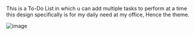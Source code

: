 This is a To-Do List in which u can add multiple tasks to perform at a time 
this design specifically is for my daily need at my office, Hence the theme.

![image](https://github.com/user-attachments/assets/10bf7acf-bbb7-42da-8108-c2edc3230cdf)
